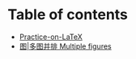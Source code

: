 # Table of contents

* [Practice-on-LaTeX](README.md)
* [图|多图并排 Multiple figures](tu-duo-tu-bing-pai-multiple-figures.md)
